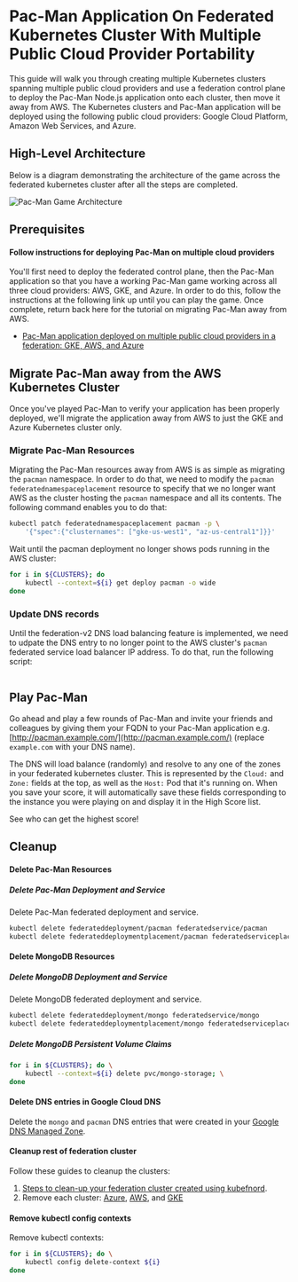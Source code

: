 # Pac-Man Application On Federated Kubernetes Cluster With Multiple Public Cloud Provider Portability

This guide will walk you through creating multiple Kubernetes clusters spanning
multiple public cloud providers and use a federation control plane to deploy
the Pac-Man Node.js application onto each cluster, then move it away from AWS.
The Kubernetes clusters and Pac-Man application will be deployed using the
following public cloud providers: Google Cloud Platform, Amazon Web Services,
and Azure.

## High-Level Architecture

Below is a diagram demonstrating the architecture of the game across the federated kubernetes cluster after all the steps are completed.

![Pac-Man Game
Architecture](images/Kubernetes-Federation-Game-AWS-GKE-AZ-Portability.png)

## Prerequisites

#### Follow instructions for deploying Pac-Man on multiple cloud providers

You'll first need to deploy the federated control plane, then the Pac-Man
application so that you have a working Pac-Man game working across all three
cloud providers: AWS, GKE, and Azure. In order to do this, follow the
instructions at the following link up until you can play the game. Once
complete, return back here for the tutorial on migrating Pac-Man away from AWS.

- [Pac-Man application deployed on multiple public cloud providers in a federation: GKE, AWS, and Azure](docs/pacman-nodejs-app-federated-multicloud.md)

## Migrate Pac-Man away from the AWS Kubernetes Cluster

Once you've played Pac-Man to verify your application has been properly
deployed, we'll migrate the application away from AWS to just the GKE and Azure
Kubernetes cluster only.

### Migrate Pac-Man Resources

Migrating the Pac-Man resources away from AWS is as simple as migrating the
`pacman` namespace. In order to do that, we need to modify the `pacman`
`federatednamespaceplacement` resource to specify that we no longer want AWS as
the cluster hosting the `pacman` namespace and all its contents.  The following
command enables you to do that:

```bash
kubectl patch federatednamespaceplacement pacman -p \
    '{"spec":{"clusternames": ["gke-us-west1", "az-us-central1"]}}'
```

Wait until the pacman deployment no longer shows pods running in the AWS
cluster:

```bash
for i in ${CLUSTERS}; do
    kubectl --context=${i} get deploy pacman -o wide
done
```

### Update DNS records

Until the federation-v2 DNS load balancing feature is implemented, we need to
udpate the DNS entry to no longer point to the AWS cluster's `pacman` federated
service load balancer IP address. To do that, run the following script:

```

```

## Play Pac-Man

Go ahead and play a few rounds of Pac-Man and invite your friends and
colleagues by giving them your FQDN to your Pac-Man application e.g.
[http://pacman.example.com/](http://pacman.example.com/) (replace
`example.com` with your DNS name).

The DNS will load balance (randomly) and resolve to any one of the zones in
your federated kubernetes cluster. This is represented by the `Cloud:` and
`Zone:` fields at the top, as well as the `Host:` Pod that it's running on.
When you save your score, it will automatically save these fields corresponding
to the instance you were playing on and display it in the High Score list.

See who can get the highest score!

## Cleanup

#### Delete Pac-Man Resources

##### Delete Pac-Man Deployment and Service

Delete Pac-Man federated deployment and service.

```bash
kubectl delete federateddeployment/pacman federatedservice/pacman
kubectl delete federateddeploymentplacement/pacman federatedserviceplacement/pacman
```

#### Delete MongoDB Resources

##### Delete MongoDB Deployment and Service

Delete MongoDB federated deployment and service.

```bash
kubectl delete federateddeployment/mongo federatedservice/mongo
kubectl delete federateddeploymentplacement/mongo federatedserviceplacement/mongo
```

##### Delete MongoDB Persistent Volume Claims

```bash
for i in ${CLUSTERS}; do \
    kubectl --context=${i} delete pvc/mongo-storage; \
done
```

#### Delete DNS entries in Google Cloud DNS

Delete the `mongo` and `pacman` DNS entries that were created in your
[Google DNS Managed Zone](https://console.cloud.google.com/networking/dns/zones).

#### Cleanup rest of federation cluster

Follow these guides to cleanup the clusters:

1. [Steps to clean-up your federation cluster created using kubefnord](kubernetes-cluster-federation.md#cleanup).
2. Remove each cluster: [Azure](kubernetes-cluster-azure.md#cleanup),
   [AWS](kubernetes-cluster-aws.md#cleanup), and [GKE](kubernetes-cluster-gke-federation.md#delete-kubernetes-clusters)

#### Remove kubectl config contexts

Remove kubectl contexts:

```bash
for i in ${CLUSTERS}; do \
    kubectl config delete-context ${i}
done
```
